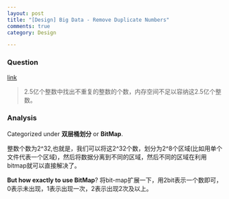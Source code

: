 ```yaml
---
layout: post
title: "[Design] Big Data - Remove Duplicate Numbers"
comments: true
category: Design

---
```


### Question 

[link](http://blog.csdn.net/v_JULY_v/article/details/6279498)

> 2.5亿个整数中找出不重复的整数的个数，内存空间不足以容纳这2.5亿个整数。

### Analysis

Categorized under __双层桶划分__ or __BitMap__. 

整数个数为2^32,也就是，我们可以将这2^32个数，划分为2^8个区域(比如用单个文件代表一个区域)，然后将数据分离到不同的区域，然后不同的区域在利用bitmap就可以直接解决了。

__But how exactly to use BitMap__? 将bit-map扩展一下，用2bit表示一个数即可，0表示未出现，1表示出现一次，2表示出现2次及以上。
